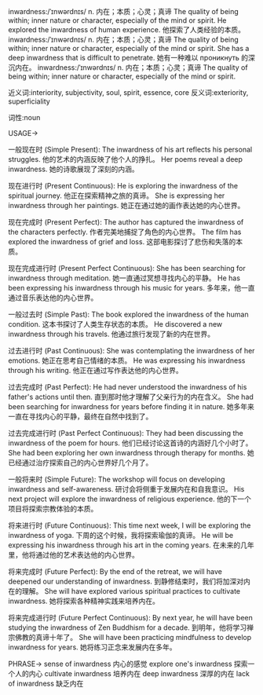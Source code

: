 inwardness:/ˈɪnwərdnɪs/
n.
内在；本质；心灵；真谛
The quality of being within; inner nature or character, especially of the mind or spirit.
He explored the inwardness of human experience. 他探索了人类经验的本质。
inwardness:/ˈɪnwərdnɪs/
n.
内在；本质；心灵；真谛
The quality of being within; inner nature or character, especially of the mind or spirit.
She has a deep inwardness that is difficult to penetrate. 她有一种难以 проникнуть 的深沉内在。
inwardness:/ˈɪnwərdnɪs/
n.
内在；本质；心灵；真谛
The quality of being within; inner nature or character, especially of the mind or spirit.

近义词:interiority, subjectivity, soul, spirit, essence, core
反义词:exteriority, superficiality

词性:noun


USAGE->

一般现在时 (Simple Present):
The inwardness of his art reflects his personal struggles. 他的艺术的内涵反映了他个人的挣扎。
Her poems reveal a deep inwardness. 她的诗歌展现了深刻的内涵。

现在进行时 (Present Continuous):
He is exploring the inwardness of the spiritual journey. 他正在探索精神之旅的真谛。
She is expressing her inwardness through her paintings. 她正在通过她的画作表达她的内心世界。

现在完成时 (Present Perfect):
The author has captured the inwardness of the characters perfectly. 作者完美地捕捉了角色的内心世界。
The film has explored the inwardness of grief and loss. 这部电影探讨了悲伤和失落的本质。

现在完成进行时 (Present Perfect Continuous):
She has been searching for inwardness through meditation. 她一直通过冥想寻找内心的平静。
He has been expressing his inwardness through his music for years. 多年来，他一直通过音乐表达他的内心世界。

一般过去时 (Simple Past):
The book explored the inwardness of the human condition. 这本书探讨了人类生存状态的本质。
He discovered a new inwardness through his travels. 他通过旅行发现了新的内在世界。

过去进行时 (Past Continuous):
She was contemplating the inwardness of her emotions. 她正在思考自己情绪的本质。
He was expressing his inwardness through his writing. 他正在通过写作表达他的内心世界。

过去完成时 (Past Perfect):
He had never understood the inwardness of his father's actions until then. 直到那时他才理解了父亲行为的内在含义。
She had been searching for inwardness for years before finding it in nature.  她多年来一直在寻找内心的平静，最终在自然中找到了。

过去完成进行时 (Past Perfect Continuous):
They had been discussing the inwardness of the poem for hours. 他们已经讨论这首诗的内涵好几个小时了。
She had been exploring her own inwardness through therapy for months. 她已经通过治疗探索自己的内心世界好几个月了。

一般将来时 (Simple Future):
The workshop will focus on developing inwardness and self-awareness.  研讨会将侧重于发展内在和自我意识。
His next project will explore the inwardness of religious experience. 他的下一个项目将探索宗教体验的本质。

将来进行时 (Future Continuous):
This time next week, I will be exploring the inwardness of yoga. 下周的这个时候，我将探索瑜伽的真谛。
He will be expressing his inwardness through his art in the coming years. 在未来的几年里，他将通过他的艺术表达他的内心世界。

将来完成时 (Future Perfect):
By the end of the retreat, we will have deepened our understanding of inwardness. 到静修结束时，我们将加深对内在的理解。
She will have explored various spiritual practices to cultivate inwardness. 她将探索各种精神实践来培养内在。

将来完成进行时 (Future Perfect Continuous):
By next year, he will have been studying the inwardness of Zen Buddhism for a decade. 到明年，他将学习禅宗佛教的真谛十年了。
She will have been practicing mindfulness to develop inwardness for years. 她将练习正念来发展内在多年。


PHRASE->
sense of inwardness 内心的感觉
explore one's inwardness  探索一个人的内心
cultivate inwardness 培养内在
deep inwardness 深厚的内在
lack of inwardness 缺乏内在
